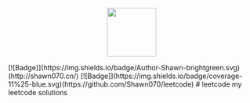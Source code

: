<p align="center"><img width="100px" src="https://www.easyicon.net/api/resizeApi.php?id=1141865&size=128"></p>
[![Badge]](https://img.shields.io/badge/Author-Shawn-brightgreen.svg)(http://shawn070.cn/)
[![Badge]](https://img.shields.io/badge/coverage-11%25-blue.svg)(https://github.com/Shawn070/leetcode)
# leetcode
my leetcode solutions
